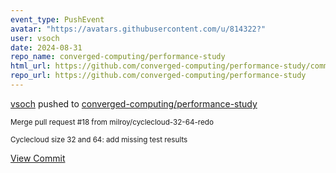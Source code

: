 ```yaml
---
event_type: PushEvent
avatar: "https://avatars.githubusercontent.com/u/814322?"
user: vsoch
date: 2024-08-31
repo_name: converged-computing/performance-study
html_url: https://github.com/converged-computing/performance-study/commit/e4e70a7afb6d5003a75854f4130b615471180719
repo_url: https://github.com/converged-computing/performance-study
---
```


<a href='https://github.com/vsoch' target='_blank'>vsoch</a> pushed to <a href='https://github.com/converged-computing/performance-study' target='_blank'>converged-computing/performance-study</a>

<small>Merge pull request #18 from milroy/cyclecloud-32-64-redo

Cyclecloud size 32 and 64: add missing test results</small>

<a href='https://github.com/converged-computing/performance-study/commit/e4e70a7afb6d5003a75854f4130b615471180719' target='_blank'>View Commit</a>